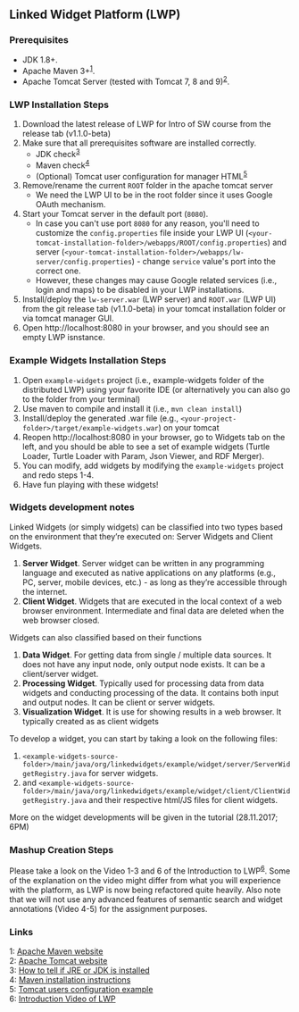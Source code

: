 ## Linked Widget Platform (LWP)

### Prerequisites

* JDK 1.8+.
* Apache Maven 3+<sup>[1](#maven)</sup>.
* Apache Tomcat Server (tested with Tomcat 7, 8 and 9)<sup>[2](#tomcat)</sup>.

### LWP Installation Steps

1. Download the latest release of LWP for Intro of SW course from the release tab (v1.1.0-beta)
2. Make sure that all prerequisites software are installed correctly.
   * JDK check<sup>[3](#jdkcheck)</sup>
   * Maven check<sup>[4](#mvncheck)</sup>
   * (Optional) Tomcat user configuration for manager HTML<sup>[5](#userconfig)</sup>
3. Remove/rename the current `ROOT` folder in the apache tomcat server
   * We need the LWP UI to be in the root folder since it uses Google OAuth mechanism.​
4. Start your Tomcat server in the default port (`8080`). 
   * In case you can't use port `8080` for any reason, you'll need to customize the `config.properties` file inside your LWP UI (`<your-tomcat-installation-folder>/webapps/ROOT/config.properties`) and server (`<your-tomcat-installation-folder>/webapps/lw-server/config.properties`) - change `service` value's port into the correct one. 
   * However, these changes may cause Google related services (i.e., login and maps) to be disabled in your LWP installations.
5. Install/deploy the `lw-server.war` (LWP server) and `ROOT.war` (LWP UI) from the git release tab (v1.1.0-beta) in your tomcat installation folder or via tomcat manager GUI.
6. Open http://localhost:8080 in your browser, and you should see an empty LWP isnstance.

### Example Widgets Installation Steps

1. Open `example-widgets` project (i.e., example-widgets folder of the distributed LWP) using your favorite IDE (or alternatively you can also go to the folder from your terminal)
2. Use maven to compile and install it (i.e., `mvn clean install`)
3. Install/deploy the generated .war file (e.g., `<your-project-folder>/target/example-widgets.war`) on your tomcat
4. Reopen http://localhost:8080 in your browser, go to Widgets tab on the left, and you should be able to see a set of example widgets (Turtle Loader, Turtle Loader with Param, Json Viewer, and RDF Merger).
5. You can modify, add widgets by modifying the `example-widgets` project and redo steps 1-4.
6. Have fun playing with these widgets!

### Widgets development notes

Linked Widgets (or simply widgets) can be classified into two types based on the environment that they’re executed on: Server Widgets and Client Widgets.

1. **Server Widget**. Server widget can be written in any programming language and executed as native applications on any platforms (e.g., PC, server, mobile devices, etc.) - as long as they’re accessible through the internet.
2. **Client Widget**. Widgets that are executed in the local context of a web browser environment. Intermediate and final data are deleted when the web browser closed.

Widgets can also classified based on their functions

1. **Data Widget**. For getting data from single / multiple data sources. It does not have any input node, only output node exists. It can be a client/server widget. 
2. **Processing Widget**. Typically used for processing data from data widgets and conducting processing of the data. It contains both input and output nodes. It can be client or server widgets. 
3. **Visualization Widget**. It is use for showing results in a web browser. It typically created as as client widgets

To develop a widget, you can start by taking a look on the following files: 

1. `<example-widgets-source-folder>/main/java/org/linkedwidgets/example/widget/server/ServerWidgetRegistry.java` for server widgets.
2. and `<example-widgets-source-folder>/main/java/org/linkedwidgets/example/widget/client/ClientWidgetRegistry.java` and their respective html/JS files for client widgets.

More on the widget developments will be given in the tutorial (28.11.2017; 6PM)

### Mashup Creation Steps

Please take a look on the Video 1-3 and 6 of the Introduction to LWP<sup>[6](#video)</sup>. Some of the explanation on the video might differ from what you will experience with the platform, as LWP is now being refactored quite heavily. Also note that we will not use any advanced features of semantic search and widget annotations (Video 4-5) for the assignment purposes.

### Links
<a name="maven">1</a>: [Apache Maven website](https://maven.apache.org/)<br/>
<a name="tomcat">2</a>: [Apache Tomcat website](https://tomcat.apache.org/)<br/>
<a name="jdkcheck">3</a>: [How to tell if JRE or JDK is installed](https://stackoverflow.com/questions/22539779/how-to-tell-if-jre-or-jdk-is-installed)<br/>
<a name="mvncheck">4</a>: [Maven installation instructions](https://maven.apache.org/install.html)<br/>
<a name="userconfig">5</a>: [Tomcat users configuration example](https://examples.javacodegeeks.com/enterprise-java/tomcat/tomcat-users-xml-configuration-example/)<br/>
<a name="video">6</a>: [Introduction Video of LWP](http://bit.ly/2mPmDvF)<br/>
